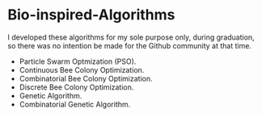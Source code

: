 # Bio-inspired-Algorithms

I developed these algorithms for my sole purpose only, during graduation, so there was no intention be made for the Github community at that time.

- Particle Swarm Optmization (PSO).
- Continuous Bee Colony Optimization.
- Combinatorial Bee Colony Optimization.
- Discrete Bee Colony Optimization.
- Genetic Algorithm.
- Combinatorial Genetic Algorithm.
